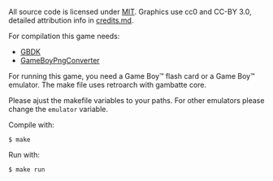 All source code is licensed under [MIT](./license.md).
Graphics use cc0 and CC-BY 3.0, detailed attribution info in [credits.md](./credits.md).


For compilation this game needs:

* [GBDK](https://sourceforge.net/projects/gbdk/)
* [GameBoyPngConverter](https://github.com/gingemonster/GameBoyPngConverter)

For running this game, you need a Game Boy™ flash card or a Game Boy™ emulator.
The make file uses retroarch with gambatte core.

Please ajust the makefile variables to your paths.
For other emulators please change the `emulator` variable.


Compile with:
```
$ make
```

Run with:
```
$ make run
```
